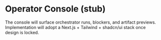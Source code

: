 # Operator Console (stub)

The console will surface orchestrator runs, blockers, and artifact previews.
Implementation will adopt a Next.js + Tailwind + shadcn/ui stack once design is locked.
